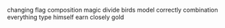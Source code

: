 changing flag composition magic divide birds model correctly combination everything type himself earn closely gold